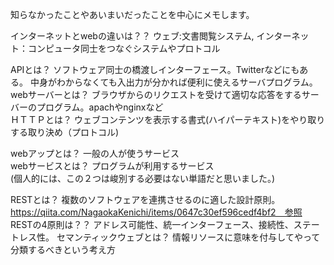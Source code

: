 知らなかったことやあいまいだったことを中心にメモします。

インターネットとwebの違いは？？				ウェブ:文書閲覧システム, インターネット：コンピュータ同士をつなぐシステムやプロトコル  

APIとは？								ソフトウェア同士の橋渡しインターフェース。Twitterなどにもある。
										中身がわからなくても入出力が分かれば便利に使えるサーバプログラム。  
webサーバーとは？						ブラウザからのリクエストを受けて適切な応答をするサーバーのプログラム。apachやnginxなど  
ＨＴＴＰとは？							ウェブコンテンツを表示する書式(ハイパーテキスト)をやり取りする取り決め（プロトコル)  

webアップとは？							一般の人が使うサービス  
webサービスとは？						プログラムが利用するサービス  
(個人的には、この２つは峻別する必要はない単語だと思いました。)  

RESTとは？								複数のソフトウェアを連携させるのに適した設計原則。
https://qiita.com/NagaokaKenichi/items/0647c30ef596cedf4bf2　参照  
RESTの4原則は？？						アドレス可能性、統一インターフェース、接続性、ステートレス性。
セマンティックウェブとは？				情報リソースに意味を付与してやって分類するべきという考え方  

